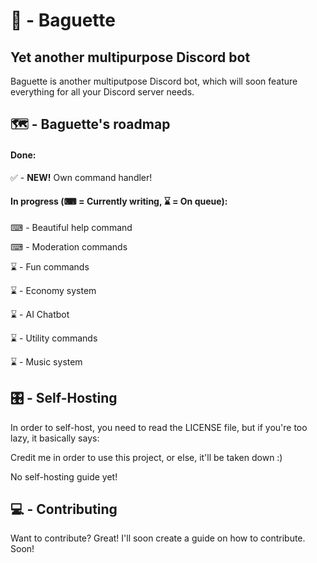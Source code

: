 # 🥖 - Baguette
## Yet another multipurpose Discord bot

Baguette is another multiputpose Discord bot, which will 
soon feature everything for all your Discord server needs.

## 🗺 - Baguette's roadmap

#### Done:

✅ - **NEW!** Own command handler!

#### In progress (⌨ = Currently writing, ⌛ = On queue):

⌨ - Beautiful help command

⌨ - Moderation commands

⌛ - Fun commands

⌛ - Economy system

⌛ - AI Chatbot

⌛ - Utility commands

⌛ - Music system

## 🎛 - Self-Hosting

In order to self-host, you need to read the LICENSE file, but if you're too lazy, it basically says:

Credit me in order to use this project, or else, it'll be taken down :)

No self-hosting guide yet!

## 💻 - Contributing

Want to contribute? Great! I'll soon create a guide on how to contribute. Soon!
